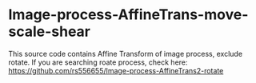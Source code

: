 # Image-process-AffineTrans-move-scale-shear

This source code contains Affine Transform of image process, exclude rotate. If you are searching roate process, check here: https://github.com/rs556655/Image-process-AffineTrans2-rotate 
